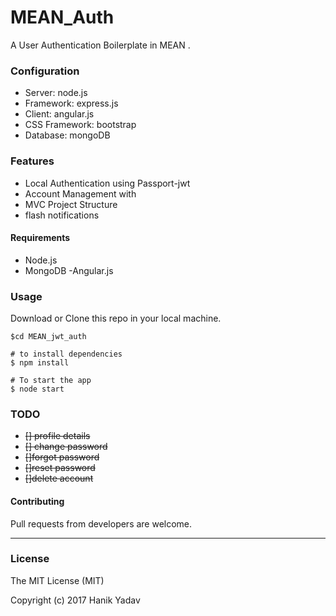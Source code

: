 # MEAN_Auth
A User Authentication Boilerplate in MEAN .

### Configuration
- Server: node.js
- Framework: express.js
- Client: angular.js
- CSS Framework: bootstrap
- Database: mongoDB

### Features
- Local Authentication using Passport-jwt
- Account Management with
- MVC Project Structure
- flash notifications

#### Requirements
- Node.js
- MongoDB
-Angular.js

### Usage
Download or Clone this repo in your local machine.
```
$cd MEAN_jwt_auth

# to install dependencies
$ npm install

# To start the app
$ node start
```

### TODO
- ~~[] profile details~~
- ~~[] change password~~
- ~~[]forgot password~~
- ~~[]reset password~~
- ~~[]delete account~~

#### Contributing
Pull requests from developers are welcome.

---

### License
The MIT License (MIT)

Copyright (c) 2017 Hanik Yadav
